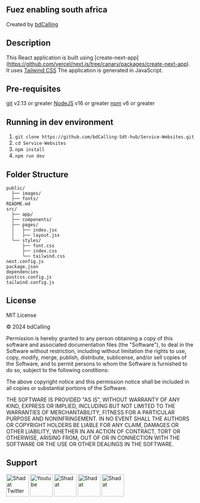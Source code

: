 ## Fuez enabling south africa

Created by [bdCalling](https://bdcalling.com/)

## Description

This React application is built using [create-next-app] (https://github.com/vercel/next.js/tree/canary/packages/create-next-app).
It uses [Tailwind CSS](https://tailwindcss.com/)
The application is generated in JavaScript.

## Pre-requisites

[git](https://git-scm.com/) v2.13 or greater
[NodeJS](https://nodejs.org/en/) v16 or greater
[npm](https://www.npmjs.com/) v6 or greater

## Running in dev environment

1. `git clone https://github.com/bdCalling-Sdt-hub/Service-Websites.git`
2. `cd Service-Websites`
3. `npm install`
4. `npm run dev`

## Folder Structure

```
public/
  ├── images/
  ├── fonts/
README.md
src/
  ├── app/
  ├── components/
  ├── pages/
  │   ├── index.jsx
  │   ├── layout.jsx
  └── styles/
      ├── font.css
      ├── index.css
      └── tailwind.css
next.config.js
package.json
dependencies
postcss.config.js
tailwind.config.js
```

## License

MIT License

© 2024 bdCalling

Permission is hereby granted to any person obtaining a copy of this software and associated documentation files (the "Software"), to deal in the Software without restriction, including without limitation the rights to use, copy, modify, merge, publish, distribute, sublicense, and/or sell copies of the Software, and to permit persons to whom the Software is furnished to do so, subject to the following conditions:

The above copyright notice and this permission notice shall be included in all copies or substantial portions of the Software.

THE SOFTWARE IS PROVIDED "AS IS", WITHOUT WARRANTY OF ANY KIND, EXPRESS OR IMPLIED, INCLUDING BUT NOT LIMITED TO THE WARRANTIES OF MERCHANTABILITY, FITNESS FOR A PARTICULAR PURPOSE AND NONINFRINGEMENT. IN NO EVENT SHALL THE AUTHORS OR COPYRIGHT HOLDERS BE LIABLE FOR ANY CLAIM, DAMAGES OR OTHER LIABILITY, WHETHER IN AN ACTION OF CONTRACT, TORT OR OTHERWISE, ARISING FROM, OUT OF OR IN CONNECTION WITH THE SOFTWARE OR THE USE OR OTHER DEALINGS IN THE SOFTWARE.

## Support

<a href="#"><img src="https://user-images.githubusercontent.com/35039342/55471524-8e24cb00-5627-11e9-9389-58f3d4419153.png" width="60" alt="Shadat Twitter"></a>
<a href="https://www.youtube.com/@shahadathossan9756"><img src="https://cdn3.iconfinder.com/data/icons/2018-social-media-logotypes/1000/2018_social_media_popular_app_logo_youtube-512.png" width="60" alt="Youtube"></a>
<a href="#"><img src="https://user-images.githubusercontent.com/47489894/183043664-b01aac56-0372-458a-bde9-3f2a6bded21b.png" width="60" alt="Shadat " /></a>
<a href="https://www.linkedin.com/in/mdshadathossain/"><img src="https://cdn1.iconfinder.com/data/icons/logotypes/32/circle-linkedin-512.png" width="60" alt="Shadat " /></a>
<a href="https://shadat-hossain.netlify.app/"><img src="https://static-00.iconduck.com/assets.00/website-icon-2048x2048-ax2y60lj.png" width="60" alt="Shadat " /></a>
